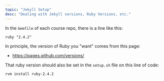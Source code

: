 ```yaml
---
topic: "Jekyll Setup"
desc: "Dealing with Jekyll versions, Ruby Versions, etc."
---
```


In the `Gemfile` of each course repo, there is a line like this:

```
ruby "2.4.2"
```

In principle, the version of Ruby you "want" comes from this page:

* <https://pages.github.com/versions/>

That ruby version should also be set in the `setup.sh` file on this line of code:

```
rvm install ruby-2.4.2
```

